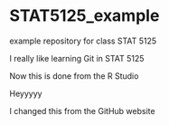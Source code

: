 # STAT5125_example
example repository for class STAT 5125

I really like learning Git in STAT 5125 

Now this is done from the R Studio

Heyyyyy

I changed this from the GitHub website
